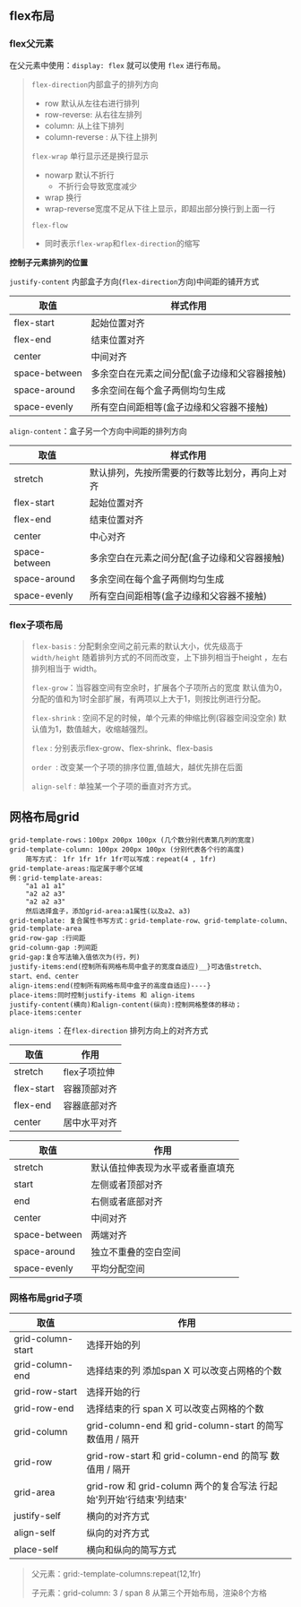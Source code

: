 ## flex布局

### flex父元素

在父元素中使用：`display: flex` 就可以使用 `flex` 进行布局。

> `flex-direction`内部盒子的排列方向
>
> * row 默认从左往右进行排列
> * row-reverse: 从右往左排列  
> * column: 从上往下排列  
> * column-reverse : 从下往上排列
>
> `flex-wrap` 单行显示还是换行显示
>
> - nowarp 默认不折行
>   - 不折行会导致宽度减少
> - wrap 换行 
> -  wrap-reverse宽度不足从下往上显示，即超出部分换行到上面一行
>
> `flex-flow` 
>
> - 同时表示`flex-wrap`和`flex-direction`的缩写

**控制子元素排列的位置**

`justify-content` 内部盒子方向(`flex-direction`方向)中间距的铺开方式

|取值|样式作用|
|--------|------|
|flex-start  |起始位置对齐|
|flex-end    |结束位置对齐|
|center      |中间对齐|
|space-between|多余空白在元素之间分配(盒子边缘和父容器接触)|
|space-around| 多余空间在每个盒子两侧均匀生成|
|space-evenly|所有空白间距相等(盒子边缘和父容器不接触)|

`align-content`：盒子另一个方向中间距的排列方向

|取值|样式作用|
|----|----|
|stretch|默认排列，先按所需要的行数等比划分，再向上对齐|
|flex-start|起始位置对齐|
|flex-end|结束位置对齐|
|center|中心对齐|
|space-between|多余空白在元素之间分配(盒子边缘和父容器接触)|
|space-around|多余空间在每个盒子两侧均匀生成|
|space-evenly|所有空白间距相等(盒子边缘和父容器不接触)|

### flex子项布局

> `flex-basis` : 分配剩余空间之前元素的默认大小，优先级高于 `width/height` 随着排列方式的不同而改变，上下排列相当于height ，左右排列相当于 width。
>
> `flex-grow`：当容器空间有空余时，扩展各个子项所占的宽度 默认值为0，分配的值和为1时全部扩展，有两项以上大于1，则按比例进行分配。
>
> `flex-shrink` : 空间不足的时候，单个元素的伸缩比例(容器空间没空余) 默认值为1，数值越大，收缩越强烈。
>
> `flex` : 分别表示flex-grow、flex-shrink、flex-basis
>
> `order `: 改变某一个子项的排序位置,值越大，越优先排在后面
>
> `align-self` : 单独某一个子项的垂直对齐方式。

## 网格布局grid

	grid-template-rows：100px 200px 100px (几个数分别代表第几列的宽度)
	grid-template-column: 100px 200px 100px (分别代表各个行的高度)
	    简写方式： 1fr 1fr 1fr 1fr可以写成：repeat(4 , 1fr)
	grid-template-areas:指定属于哪个区域
	例：grid-template-areas:
	    "a1 a1 a1"
	    "a2 a2 a3"
	    "a2 a2 a3"
	    然后选择盒子，添加grid-area:a1属性(以及a2、a3)
	grid-template: 复合属性书写方式：grid-template-row、grid-template-column、grid-template-area
	grid-row-gap :行间距
	grid-column-gap :列间距
	grid-gap:复合写法输入值依次为(行，列)
	justify-items:end(控制所有网格布局中盒子的宽度自适应)__}可选值stretch、start、end、center
	align-items:end(控制所有网格布局中盒子的高度自适应)----}
	place-items:同时控制justify-items 和 align-items
	justify-content(横向)和align-content(纵向):控制网格整体的移动；
	place-items:center
`align-items` ：在`flex-direction` 排列方向上的对齐方式

| 取值       | 作用         |
| ---------- | ------------ |
| stretch    | flex子项拉伸 |
| flex-start | 容器顶部对齐 |
| flex-end   | 容器底部对齐 |
| center     | 居中水平对齐 |

|取值|作用|
|---|----|
|stretch|默认值拉伸表现为水平或者垂直填充|
|start|左侧或者顶部对齐|
|end|右侧或者底部对齐|
|center|中间对齐|
|space-between|两端对齐|
|space-around|独立不重叠的空白空间|
|space-evenly|平均分配空间|

### 网格布局grid子项

|取值|作用|
|-----|-------|
|grid-column-start|选择开始的列|
|grid-column-end|选择结束的列 添加span X 可以改变占网格的个数|
|grid-row-start|选择开始的行|
|grid-row-end|选择结束的行 span X 可以改变占网格的个数|
|grid-column|grid-column-end 和 grid-column-start 的简写 数值用 / 隔开|
|grid-row|grid-row-start 和 grid-column-end 的简写 数值用 / 隔开|
|grid-area|grid-row 和 grid-column 两个的复合写法   行起始'列开始'行结束'列结束' |
|justify-self|横向的对齐方式|
|align-self|纵向的对齐方式|
|place-self|横向和纵向的简写方式|

> 父元素：grid:-template-columns:repeat(12,1fr)
>
> 子元素：grid-column: 3 / span 8 从第三个开始布局，渲染8个方格